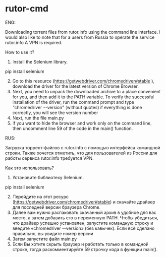 # rutor-cmd
ENG:

Downloading torrent files from rutor.info using the command line interface.
I would also like to note that for a users from Russia to operate the service rutor.info A VPN is required.

How to use it?
1. Install the Selenium library.

pip install selenium

2. Go to this resource (https://getwebdriver.com/chromedriver#stable ), download the driver for the latest version of Chrome Browser.
3. Next, you need to unpack the downloaded archive to a place convenient for you, and then add it to the PATH variable. To verify the successful installation of the driver, run the command prompt and type "chromedriver --version" (without quotes) if everything is done correctly, you will see the version number
4. Next, run the file main.py
5. If you want to hide the browser and work only on the command line, then uncomment line 59 of the code in the main() function.

RUS:

Загрузка торрент-файлов с rutor.info с помощью интерфейса командной строки.
Также хочется отметить, что для пользователей из России для работы сервиса rutor.info требуется VPN.

Как это использовать?
1. Установите библиотеку Selenium.

pip install selenium

2. Перейдите на этот ресурс (https://getwebdriver.com/chromedriver#stable) и скачайте драйвер для последней версии браузера Chrome.
3. Далее вам нужно распаковать скачанный архив в удобное для вас место, а затем добавить его в переменную PATH. Чтобы убедиться, что драйвер успешно установлен, запустите командную строку и введите «chromedriver --version» (без кавычек). Если всё сделано правильно, вы увидите номер версии
4. Затем запустите файл main.py
5. Если Вы хотите скрыть браузер и работать только в командной строке, тогда раскомментируйте 59 строчку кода в функции main().
